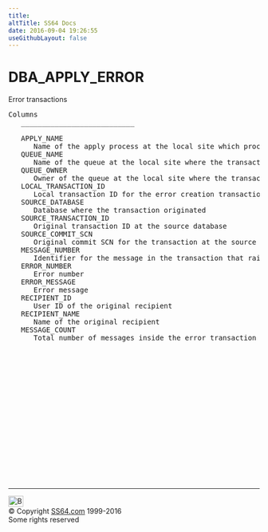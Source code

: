 ```yaml
---
title:
altTitle: SS64 Docs
date: 2016-09-04 19:26:55
useGithubLayout: false
---
```

<!-- #BeginLibraryItem "/Library/head_orad.lbi" --><!-- #EndLibraryItem --><h1>DBA_APPLY_ERROR </h1><p> Error transactions </p> 
 
<pre>Columns
   ___________________________
 
   APPLY_NAME
      Name of the apply process at the local site which processed the transaction
   QUEUE_NAME
      Name of the queue at the local site where the transaction came from
   QUEUE_OWNER
      Owner of the queue at the local site where the transaction came from
   LOCAL_TRANSACTION_ID
      Local transaction ID for the error creation transaction
   SOURCE_DATABASE
      Database where the transaction originated
   SOURCE_TRANSACTION_ID
      Original transaction ID at the source database
   SOURCE_COMMIT_SCN
      Original commit SCN for the transaction at the source database
   MESSAGE_NUMBER
      Identifier for the message in the transaction that raised an error
   ERROR_NUMBER
      Error number
   ERROR_MESSAGE
      Error message
   RECIPIENT_ID
      User ID of the original recipient
   RECIPIENT_NAME
      Name of the original recipient
   MESSAGE_COUNT
      Total number of messages inside the error transaction

</pre><!-- #BeginLibraryItem "/Library/foot_orad.lbi" --><p>
<!-- oracle-footer -->
<ins class="adsbygoogle" style="display:inline-block;width:300px;height:250px" data-ad-client="ca-pub-6140977852749469" data-ad-slot="4275490898"></ins>
<script>
(adsbygoogle = window.adsbygoogle || []).push({});
</script></p>
<hr>
<div id="bl" class="footer"><a href="DBA_APPLY_ERROR.html#"><img src="../images/top.png" width="30" height="22" alt="Back to the Top"></a></div>
<div id="br" class="footer, tagline">© Copyright <a href="http://ss64.com/">SS64.com</a> 1999-2016<br>
Some rights reserved</div>
<!-- #EndLibraryItem -->

